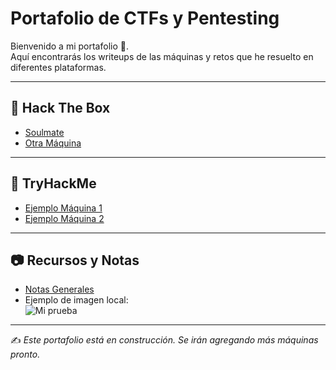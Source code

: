 # Portafolio de CTFs y Pentesting

Bienvenido a mi portafolio 🚀.  
Aquí encontrarás los writeups de las máquinas y retos que he resuelto en diferentes plataformas.

---

## 📌 Hack The Box
- [Soulmate](CTF/HTB/soulmate.md)
- [Otra Máquina](CTF/HTB/otra_maquina.md)

---

## 📌 TryHackMe
- [Ejemplo Máquina 1](CTF/THM/ejemplo1.md)
- [Ejemplo Máquina 2](CTF/THM/ejemplo2.md)

---

## 📷 Recursos y Notas
- [Notas Generales](notas.md)  
- Ejemplo de imagen local:  
  ![Mi prueba](assets/foto1.png)

---

✍️ *Este portafolio está en construcción. Se irán agregando más máquinas pronto.*
